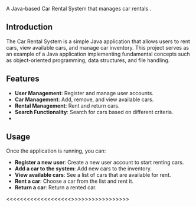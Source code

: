 A Java-based Car Rental System that manages car rentals .
## Introduction

The Car Rental System is a simple Java application that allows users to rent cars, view available cars, and manage car inventory. This project serves as an example of a Java application implementing fundamental concepts such as object-oriented programming, data structures, and file handling.

## Features

- **User Management**: Register and manage user accounts.
- **Car Management**: Add, remove, and view available cars.
- **Rental Management**: Rent and return cars.
- **Search Functionality**: Search for cars based on different criteria.
- 
## Usage
Once the application is running, you can:

- **Register a new user**: Create a new user account to start renting cars.
- **Add a car to the system**: Add new cars to the inventory.
- **View available cars**: See a list of cars that are available for rent.
- **Rent a car**: Choose a car from the list and rent it.
- **Return a car**: Return a rented car.

<<<<<<<<<<<<<<<<<<<<THANKY YOU>>>>>>>>>>>>>>>>>>
